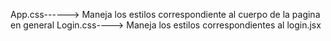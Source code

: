 App.css------> Maneja los estilos correspondiente al cuerpo de la pagina en general
Login.css----> Maneja los estilos correspondientes al login.jsx
